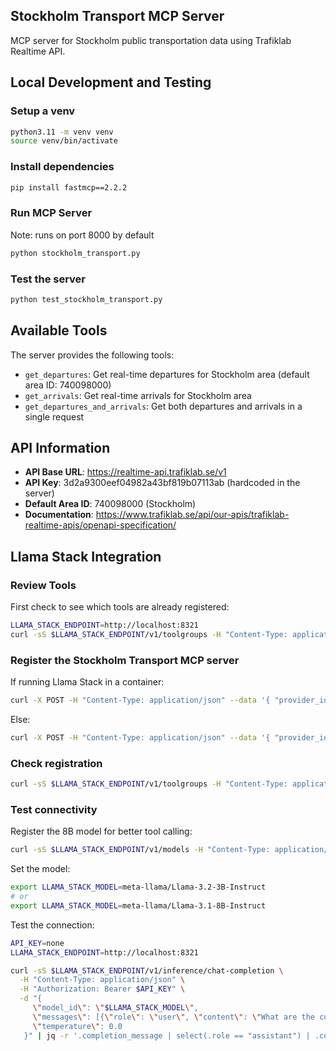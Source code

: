 ## Stockholm Transport MCP Server

MCP server for Stockholm public transportation data using Trafiklab Realtime API.

## Local Development and Testing

### Setup a venv

```bash
python3.11 -m venv venv
source venv/bin/activate
```

### Install dependencies

```bash
pip install fastmcp==2.2.2
```

### Run MCP Server

Note: runs on port 8000 by default

```bash
python stockholm_transport.py
```

### Test the server

```bash
python test_stockholm_transport.py
```

## Available Tools

The server provides the following tools:

- `get_departures`: Get real-time departures for Stockholm area (default area ID: 740098000)
- `get_arrivals`: Get real-time arrivals for Stockholm area
- `get_departures_and_arrivals`: Get both departures and arrivals in a single request

## API Information

- **API Base URL**: https://realtime-api.trafiklab.se/v1
- **API Key**: 3d2a9300eef04982a43bf819b07113ab (hardcoded in the server)
- **Default Area ID**: 740098000 (Stockholm)
- **Documentation**: https://www.trafiklab.se/api/our-apis/trafiklab-realtime-apis/openapi-specification/

## Llama Stack Integration

### Review Tools

First check to see which tools are already registered:

```bash
LLAMA_STACK_ENDPOINT=http://localhost:8321
curl -sS $LLAMA_STACK_ENDPOINT/v1/toolgroups -H "Content-Type: application/json" | jq
```

### Register the Stockholm Transport MCP server

If running Llama Stack in a container:

```bash
curl -X POST -H "Content-Type: application/json" --data '{ "provider_id" : "model-context-protocol", "toolgroup_id" : "mcp::stockholm-transport", "mcp_endpoint" : { "uri" : "http://host.docker.internal:8000/sse"}}' $LLAMA_STACK_ENDPOINT/v1/toolgroups
```

Else:

```bash
curl -X POST -H "Content-Type: application/json" --data '{ "provider_id" : "model-context-protocol", "toolgroup_id" : "mcp::stockholm-transport", "mcp_endpoint" : { "uri" : "http://localhost:8000/sse"}}' $LLAMA_STACK_ENDPOINT/v1/toolgroups
```

### Check registration

```bash
curl -sS $LLAMA_STACK_ENDPOINT/v1/toolgroups -H "Content-Type: application/json" | jq
```

### Test connectivity

Register the 8B model for better tool calling:

```bash
curl -sS $LLAMA_STACK_ENDPOINT/v1/models -H "Content-Type: application/json" | jq -r '.data[].identifier'
```

Set the model:

```bash
export LLAMA_STACK_MODEL=meta-llama/Llama-3.2-3B-Instruct
# or
export LLAMA_STACK_MODEL=meta-llama/Llama-3.1-8B-Instruct
```

Test the connection:

```bash
API_KEY=none
LLAMA_STACK_ENDPOINT=http://localhost:8321

curl -sS $LLAMA_STACK_ENDPOINT/v1/inference/chat-completion \
  -H "Content-Type: application/json" \
  -H "Authorization: Bearer $API_KEY" \
  -d "{
     \"model_id\": \"$LLAMA_STACK_MODEL\",
     \"messages\": [{\"role\": \"user\", \"content\": \"What are the current departures in Stockholm?\"}],
     \"temperature\": 0.0
   }" | jq -r '.completion_message | select(.role == "assistant") | .content'
```



